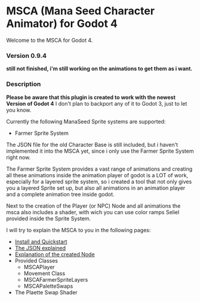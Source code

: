 # MSCA (Mana Seed Character Animator) for Godot 4
Welcome to the MSCA for Godot 4. 

### Version 0.9.4
__still not finished, i'm still working on the animations to get them as i want.__

### Description
__Please be aware that this plugin is created to work with the newest Version of Godot 4__
I don't plan to backport any of it to Godot 3, just to let you know.

Currently the following ManaSeed Sprite systems are supported:
- Farmer Sprite System

The JSON file for the old Character Base is still included, but i haven't implemented it into the MSCA yet, since i only use the Farmer Sprite System right now.

The Farmer Sprite System provides a vast range of animations and creating all these animations inside the animation player of godot is a LOT of work, especially for a layered sprite system, so i created a tool that not only gives you a layered Sprite set up, but also all animations in an animation player and a complete animation tree inside godot. 

Next to the creation of the Player (or NPC) Node and all animations the msca also includes a shader, with wich you can use color ramps Seliel provided inside the Sprite System.

I will try to explain the MSCA to you in the following pages:
- [Install and Quickstart](/docs/quickstart.md)
- [The JSON explained](/docs/jsons_explained.md)
- [Explanation of the created Node](/docs/player_node.md)
- Provided Classes
  - MSCAPlayer
  - Movement Class
  - MSCAFarmerSpriteLayers
  - MSCAPaletteSwaps
- The Plaette Swap Shader
